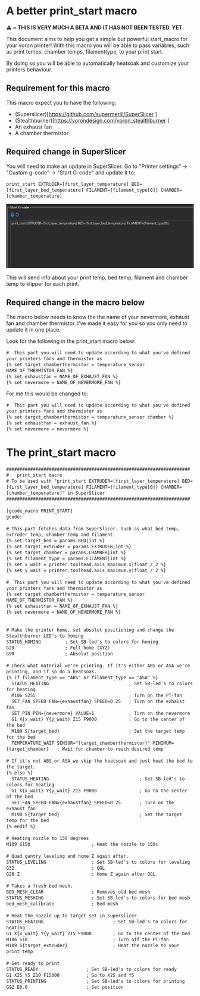# A better print_start macro

**:warning: = THIS IS VERY MUCH A BETA AND IT HAS NOT BEEN TESTED. YET.**

This document aims to help you get a simple but powerful start_macro for your voron printer! With this macro you will be able to pass variables, such as print temps, chamber temps, filamenttype, to your print start. 

By doing so you will be able to automatically heatsoak and customize your printers behaviour. 

## Requirement for this macro

This macro expect you to have the following:

* (Superslicer)[https://github.com/supermerill/SuperSlicer ]
* (Stealthburner)[https://vorondesign.com/voron_stealthburner ]
* An exhaust fan
* A chamber thermistor


## Required change in SuperSlicer
You will need to make an update in SuperSlicer. Go to "Printer settings" -> "Custom g-code" -> "Start G-code" and update it to:

```
print_start EXTRUDER=[first_layer_temperature] BED=[first_layer_bed_temperature] FILAMENT={filament_type[0]} CHAMBER=[chamber_temperature]
```

![](/images/image1.png) 

This will send info about your print temp, bed temp, filament and chamber temp to klipper for each print.

## Required change in the macro below

The macro below needs to know the the name of your nevermore, exhaust fan and chamber thermistor. I've made it easy for you so you only need to update it in one place.

Look for the following in the print_start macro below:

```
#  This part you will need to update according to what you've defined your printers fans and thermistor as
{% set target_chamberthermistor = temperature_sensor NAME_OF_THERMISTOR_FAN %}
{% set exhaustfan = NAME_OF_EXHAUST_FAN %}
{% set nevermore = NAME_OF_NEVERMORE_FAN %}
```

For me this would be changed to:

```
#  This part you will need to update according to what you've defined your printers fans and thermistor as
{% set target_chamberthermistor = temperature_sensor chamber %}
{% set exhaustfan = exhaust_fan %}
{% set nevermore = nevermore %}
```

# The print_start macro

```
#####################################################################
# 	print_start macro
# To be used with "print_start EXTRUDER=[first_layer_temperature] BED=[first_layer_bed_temperature] FILAMENT={filament_type[0]} CHAMBER=[chamber_temperature]" in SuperSlicer
#####################################################################

[gcode_macro PRINT_START]
gcode:

# This part fetches data from SuperSlicer. Such as what bed temp, extruder temp, chamber temp and filament.
{% set target_bed = params.BED|int %}
{% set target_extruder = params.EXTRUDER|int %}
{% set target_chamber = params.CHAMBER|int %}
{% set filament_type = params.FILAMENT|int %}
{% set x_wait = printer.toolhead.axis_maximum.x|float / 2 %}
{% set y_wait = printer.toolhead.axis_maximum.y|float / 2 %}

#  This part you will need to update according to what you've defined your printers fans and thermistor as
{% set target_chamberthermistor = temperature_sensor NAME_OF_THERMISTOR_FAN %}
{% set exhaustfan = NAME_OF_EXHAUST_FAN %}
{% set nevermore = NAME_OF_NEVERMORE_FAN %}


# Make the printer home, set absolut positioning and change the Stealthburner LED's to homing
STATUS_HOMING         ; Set SB-led's to colors for homing
G28                   ; Full home (XYZ)
G90                   ; Absolut position

# Check what material we're printing. If it's either ABS or ASA we're printing, and if so do a heatsoak.
{% if filament_type == "ABS" or filament_type == "ASA" %}
  STATUS_HEATING                              ; Set SB-led's to colors for heating
  M106 S255                                   ; Turn on the PT-fan
  SET_FAN_SPEED FAN={exhaustfan} SPEED=0.25   ; Turn on the exhaust fan
  SET_PIN PIN={nevermore} VALUE=1             ; Turn on the nevermore
  G1 X{x_wait} Y{y_wait} Z15 F9000            ; Go to the center of the bed
  M190 S{target_bed}                          ; Set the target temp for the bed
  TEMPERATURE_WAIT SENSOR="{target_chamberthermistor}" MINIMUM={target_chamber}   ; Wait for chamber to reach desired temp

# If it's not ABS or ASA we skip the heatsoak and just heat the bed to the target.
{% else %}
  STATUS_HEATING                                  ; Set SB-led's to colors for heating
  G1 X{x_wait} Y{y_wait} Z15 F9000                ; Go to the center of the bed
  SET_FAN_SPEED FAN={exhaustfan} SPEED=0.25       ; Turn on the exhaust fan
  M190 S{target_bed}                              ; Set the target temp for the bed
{% endif %}

# Heating nozzle to 150 degrees
M109 S150                       ; Heat the nozzle to 150c

# Quad gantry leveling and home Z again after.
STATUS_LEVELING                 ; Set SB-led's to colors for leveling
G32                             ; QGL
G28 Z                           ; Home Z again after QGL

# Takes a fresh bed mesh.
BED_MESH_CLEAR                  ; Removes old bed mesh
STATUS_MESHING                  ; Set SB-led's to colors for bed mesh
bed_mesh_calibrate              ; Bed mesh

# Heat the nozzle up to target set in superslicer
STATUS_HEATING                          ; Set SB-led's to colors for heating
G1 X{x_wait} Y{y_wait} Z15 F9000        ; Go to the center of the bed
M106 S10                                ; Turn off the PT-fan
M109 S{target_extruder}                 ; Heat the nozzle to your print temp

# Get ready to print
STATUS_READY                  ; Set SB-led's to colors for ready
G1 X25 Y5 Z10 F15000          ; Go to X25 and Y5
STATUS_PRINTING               ; Set SB-led's to colors for printing
G92 E0.0                      ; Set position 
```